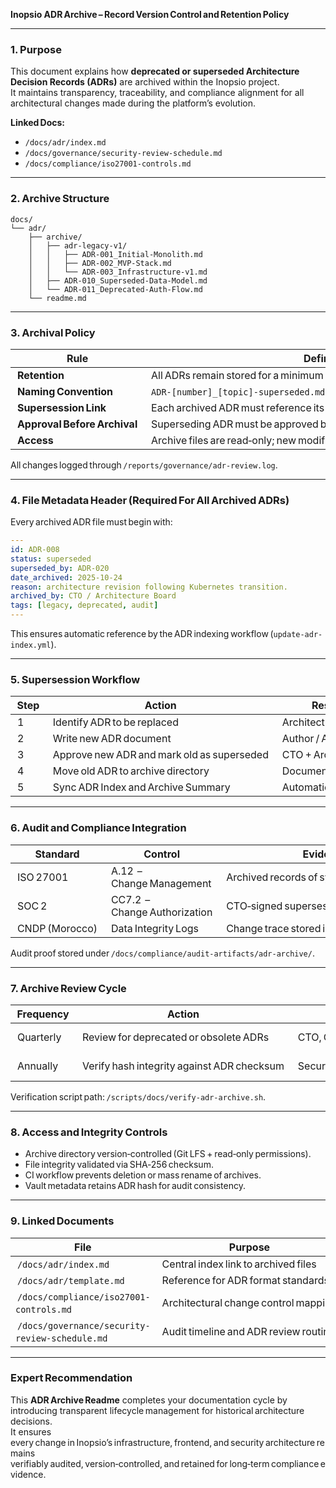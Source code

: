 **Inopsio ADR Archive – Record Version Control and Retention Policy**

***

### 1. Purpose  
This document explains how **deprecated or superseded Architecture Decision Records (ADRs)** are archived within the Inopsio project.  
It maintains transparency, traceability, and compliance alignment for all architectural changes made during the platform’s evolution.

**Linked Docs:**  
- `/docs/adr/index.md`  
- `/docs/governance/security-review-schedule.md`  
- `/docs/compliance/iso27001-controls.md`

***

### 2. Archive Structure  

```
docs/
└── adr/
    ├── archive/
    │   ├── adr-legacy-v1/
    │   │   ├── ADR-001_Initial-Monolith.md
    │   │   ├── ADR-002_MVP-Stack.md
    │   │   └── ADR-003_Infrastructure-v1.md
    │   ├── ADR-010_Superseded-Data-Model.md
    │   └── ADR-011_Deprecated-Auth-Flow.md
    └── readme.md
```

***

### 3. Archival Policy  

| Rule | Definition |
|-------|-------------|
| **Retention** | All ADRs remain stored for a minimum of 7 years or until system replacement. |
| **Naming Convention** | `ADR-[number]_[topic]-superseded.md` for clarity and historical order. |
| **Supersession Link** | Each archived ADR must reference its successor in the header. |
| **Approval Before Archival** | Superseding ADR must be approved by the Architecture Board and CTO. |
| **Access** | Archive files are read‑only; new modifications must create fresh ADRs. |

All changes logged through `/reports/governance/adr-review.log`.

***

### 4. File Metadata Header (Required For All Archived ADRs)  

Every archived ADR file must begin with:  

```yaml
---
id: ADR-008
status: superseded
superseded_by: ADR-020
date_archived: 2025-10-24
reason: architecture revision following Kubernetes transition.
archived_by: CTO / Architecture Board
tags: [legacy, deprecated, audit]
---
```

This ensures automatic reference by the ADR indexing workflow (`update-adr-index.yml`).

***

### 5. Supersession Workflow  

| Step | Action | Responsible | Output |
|--------|----------|---------------|-----------|
| 1 | Identify ADR to be replaced | Architecture Team | Change proposal ticket |
| 2 | Write new ADR document | Author / Architect | New ADR (PR) |
| 3 | Approve new ADR and mark old as superseded | CTO + Architecture Board | Approved commit |
| 4 | Move old ADR to archive directory | Documentation Lead | Archived file with metadata |
| 5 | Sync ADR Index and Archive Summary | Automation Bot | `/docs/adr/index.md` auto‑update |

***

### 6. Audit and Compliance Integration  

| Standard | Control | Evidence |
|------------|----------|-----------|
| ISO 27001 | A.12  – Change Management | Archived records of system transformation |
| SOC 2 | CC7.2  – Change Authorization | CTO‑signed supersession record |
| CNDP (Morocco) | Data Integrity Logs | Change trace stored in hash‑verified index |

Audit proof stored under `/docs/compliance/audit-artifacts/adr-archive/`.

***

### 7. Archive Review Cycle  

| Frequency | Action | Reviewer | Record |
|-------------|----------|------------|----------|
| Quarterly | Review for deprecated or obsolete ADRs | CTO, Compliance Officer | `adr-archive-review-QX.md` |
| Annually | Verify hash integrity against ADR checksum | Security Engineer | `sha256-verification.log` |

Verification script path: `/scripts/docs/verify-adr-archive.sh`.

***

### 8. Access and Integrity Controls  

- Archive directory version‑controlled (Git LFS + read‑only permissions).  
- File integrity validated via SHA‑256 checksum.  
- CI workflow prevents deletion or mass rename of archives.  
- Vault metadata retains ADR hash for audit consistency.

***

### 9. Linked Documents  

| File | Purpose |
|-------|----------|
| `/docs/adr/index.md` | Central index link to archived files |
| `/docs/adr/template.md` | Reference for ADR format standards |
| `/docs/compliance/iso27001-controls.md` | Architectural change control mapping |
| `/docs/governance/security-review-schedule.md` | Audit timeline and ADR review routine |

***

### Expert Recommendation  
This **ADR Archive Readme** completes your documentation cycle by introducing transparent lifecycle management for historical architecture decisions.  
It ensures every change in Inopsio’s infrastructure, frontend, and security architecture remains verifiably audited, version‑controlled, and retained for long‑term compliance evidence.
